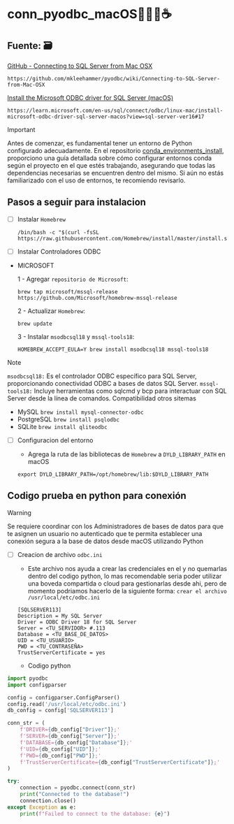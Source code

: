 # conn_pyodbc_macOS👨‍💻🚀☕️ 

## Fuente: 🗃️

[GitHub - Connecting to SQL Server from Mac OSX](https://pages.github.com/)
```
https://github.com/mkleehammer/pyodbc/wiki/Connecting-to-SQL-Server-from-Mac-OSX
```
[Install the Microsoft ODBC driver for SQL Server (macOS)](https://learn.microsoft.com/en-us/sql/connect/odbc/linux-mac/install-microsoft-odbc-driver-sql-server-macos?view=sql-server-ver16#17)
```
https://learn.microsoft.com/en-us/sql/connect/odbc/linux-mac/install-microsoft-odbc-driver-sql-server-macos?view=sql-server-ver16#17
```
  
> [!IMPORTANT]
> Antes de comenzar, es fundamental tener un entorno de Python configurado adecuadamente. En el repositorio [conda_environments_install](https://github.com/glopez-distelsa/conda_environments_install), proporciono una guía detallada sobre cómo configurar entornos conda según el proyecto en el que estés trabajando, asegurando que todas las dependencias necesarias se encuentren dentro del mismo. Si aún no estás familiarizado con el uso de entornos, te recomiendo revisarlo.


## Pasos a seguir para instalacion 
  
- [ ] Instalar `Homebrew`
    ```
    /bin/bash -c "$(curl -fsSL https://raw.githubusercontent.com/Homebrew/install/master/install.sh)"
    ```
    
- [ ] Instalar Controladores ODBC
* MICROSOFT
  
  1 - Agregar `repositorio de Microsoft`:
  
  ```
  brew tap microsoft/mssql-release https://github.com/Microsoft/homebrew-mssql-release
  ```
      
  2 - Actualizar `Homebrew`:
  
  ```
  brew update
  ```
      
  3 - Instalar `msodbcsql18` y `mssql-tools18`:

   ```
  HOMEBREW_ACCEPT_EULA=Y brew install msodbcsql18 mssql-tools18
  ```

> [!NOTE]
> `msodbcsql18:` Es el controlador ODBC específico para SQL Server, proporcionando conectividad ODBC a bases de datos SQL Server.
> `mssql-tools18:` Incluye herramientas como sqlcmd y bcp para interactuar con SQL Server desde la línea de comandos.
> Compatibilidad otros sitemas
> - MySQL `brew install mysql-connector-odbc`
> - PostgreSQL `brew install psqlodbc`
> - SQLite `brew install qliteodbc`
        
- [ ] Configuracion del entorno
      
    - Agrega la ruta de las bibliotecas de `Homebrew` a `DYLD_LIBRARY_PATH` en macOS
      
  ```
  export DYLD_LIBRARY_PATH=/opt/homebrew/lib:$DYLD_LIBRARY_PATH
  ```

## Codigo prueba en python para conexión

> [!WARNING]
> Se requiere coordinar con los Administradores de bases de datos para que te asignen un usuario no autenticado que te permita establecer una conexión segura a la base de datos desde macOS utilizando Python

- [ ] Creacion de archivo `odbc.ini`
      
    - Este archivo nos ayuda a crear las credenciales en el y no quemarlas dentro del codigo python, lo mas recomendable seria poder utilizar una boveda compartida o cloud para gestionarlas desde ahi, pero de momento podriamos hacerlo de la siguiente forma: `crear el archivo /usr/local/etc/odbc.ini`
      
  ```
  [SQLSERVER113]
  Description = My SQL Server
  Driver = ODBC Driver 18 for SQL Server
  Server = <TU_SERVIDOR> #.113
  Database = <TU_BASE_DE_DATOS>
  UID = <TU_USUARIO>
  PWD = <TU_CONTRASEÑA>
  TrustServerCertificate = yes
  ```

    - Codigo python

```python
import pyodbc
import configparser

config = configparser.ConfigParser()
config.read('/usr/local/etc/odbc.ini')
db_config = config['SQLSERVER113']

conn_str = (
    f'DRIVER={db_config["Driver"]};'
    f'SERVER={db_config["Server"]};'
    f'DATABASE={db_config["Database"]};'
    f'UID={db_config["UID"]};'
    f'PWD={db_config["PWD"]};'
    f'TrustServerCertificate={db_config["TrustServerCertificate"]};'
)

try:
    connection = pyodbc.connect(conn_str)
    print("Connected to the database!")
    connection.close()
except Exception as e:
    print(f"Failed to connect to the database: {e}")
```
